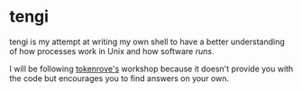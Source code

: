 # tengi

tengi is my attempt at writing my own shell to have a better understanding of how processes work in Unix and how software *runs*.

I will be following [tokenrove's](https://github.com/tokenrove/build-your-own-shell) workshop because it doesn't provide you with the code but encourages you to find answers on your own.

